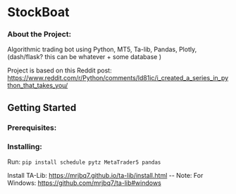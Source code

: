 # StockBoat

### About the Project:
Algorithmic trading bot using Python, MT5, Ta-lib, Pandas, Plotly, (dash/flask? this can be whatever + some database )

Project is based on this Reddit post: https://www.reddit.com/r/Python/comments/ld81ic/i_created_a_series_in_python_that_takes_you/

## Getting Started

### Prerequisites:

### Installing:

Run: `pip install schedule pytz MetaTrader5 pandas`

Install TA-Lib: https://mrjbq7.github.io/ta-lib/install.html -- Note: For Windows: https://github.com/mrjbq7/ta-lib#windows
